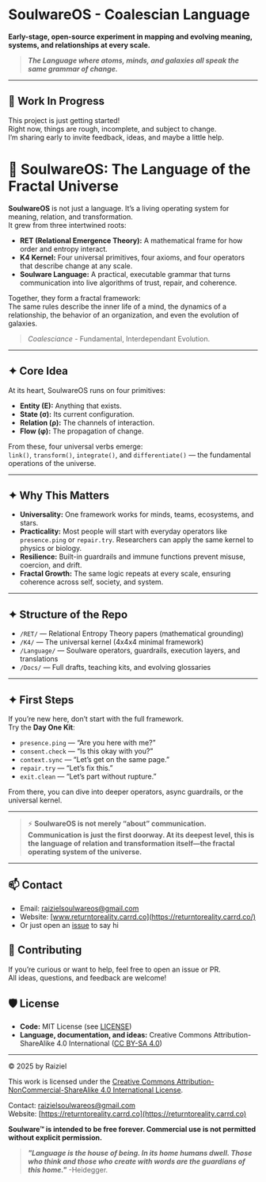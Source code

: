 # SoulwareOS - Coalescian Language


**Early-stage, open-source experiment in mapping and evolving meaning, systems, and relationships at every scale.**

> ***The Language where atoms, minds, and galaxies all speak the same grammar of change.***

---

## 🚧 Work In Progress

This project is just getting started!  
Right now, things are rough, incomplete, and subject to change.  
I’m sharing early to invite feedback, ideas, and maybe a little help.

# 🌌 SoulwareOS: The Language of the Fractal Universe

**SoulwareOS** is not just a language. It’s a living operating system for meaning, relation, and transformation.  
It grew from three intertwined roots:

- **RET (Relational Emergence Theory):** A mathematical frame for how order and entropy interact.
- **K4 Kernel:** Four universal primitives, four axioms, and four operators that describe change at any scale.
- **Soulware Language:** A practical, executable grammar that turns communication into live algorithms of trust, repair, and coherence.

Together, they form a fractal framework:  
The same rules describe the inner life of a mind, the dynamics of a relationship, the behavior of an organization, and even the evolution of galaxies.

> *Coalesciance* - Fundamental, Interdependant Evolution.

---

## ✦ Core Idea

At its heart, SoulwareOS runs on four primitives:

- **Entity (E):** Anything that exists.
- **State (σ):** Its current configuration.
- **Relation (ρ):** The channels of interaction.
- **Flow (φ):** The propagation of change.

From these, four universal verbs emerge:  
`link()`, `transform()`, `integrate()`, and `differentiate()` — the fundamental operations of the universe.

---

## ✦ Why This Matters

- **Universality:** One framework works for minds, teams, ecosystems, and stars.
- **Practicality:** Most people will start with everyday operators like `presence.ping` or `repair.try`. Researchers can apply the same kernel to physics or biology.
- **Resilience:** Built-in guardrails and immune functions prevent misuse, coercion, and drift.
- **Fractal Growth:** The same logic repeats at every scale, ensuring coherence across self, society, and system.

---

## ✦ Structure of the Repo

- `/RET/` — Relational Entropy Theory papers (mathematical grounding)
- `/K4/` — The universal kernel (4x4x4 minimal framework)
- `/Language/` — Soulware operators, guardrails, execution layers, and translations
- `/Docs/` — Full drafts, teaching kits, and evolving glossaries

---

## ✦ First Steps

If you’re new here, don’t start with the full framework.  
Try the **Day One Kit**:
- `presence.ping` — “Are you here with me?”
- `consent.check` — “Is this okay with you?”
- `context.sync` — “Let’s get on the same page.”
- `repair.try` — “Let’s fix this.”
- `exit.clean` — “Let’s part without rupture.”

From there, you can dive into deeper operators, async guardrails, or the universal kernel.

---

> ⚡ **SoulwareOS is not merely “about” communication. Communication is just the first doorway. At its deepest level, this is the language of relation and transformation itself—the fractal operating system of the universe.**

---

## 📫 Contact

- Email: [raizielsoulwareos@gmail.com](mailto:raizielsoulwareos@gmail.com)  
- Website: [www.returntoreality.carrd.co](https://returntoreality.carrd.co/)
- Or just open an [issue](../../issues) to say hi

## 🤝 Contributing

If you’re curious or want to help, feel free to open an issue or PR.  
All ideas, questions, and feedback are welcome!

## 🛡️ License

- **Code:** MIT License (see [LICENSE](LICENSE))
- **Language, documentation, and ideas:** Creative Commons Attribution-ShareAlike 4.0 International ([CC BY-SA 4.0](https://creativecommons.org/licenses/by-sa/4.0/))

---

© 2025 by Raiziel

This work is licensed under the [Creative Commons Attribution-NonCommercial-ShareAlike 4.0 International License](https://creativecommons.org/licenses/by-nc-sa/4.0/).

Contact: [raizielsoulwareos@gmail.com](mailto:raizielsoulwareos@gmail.com)  
Website: [https://returntoreality.carrd.co](https://returntoreality.carrd.co)

**Soulware™ is intended to be free forever. Commercial use is not permitted without explicit permission.**



> ***"Language is the house of being. In its home humans dwell. Those who think and those who create with words are the guardians of this home."***
-Heidegger.


